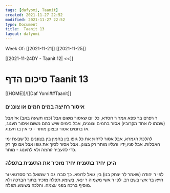 ```yaml
---
tags: [dafyomi, Taanit] 
created: 2021-11-27 22:52
modified: 2021-11-27 22:52
type: Document
title:  Taanit 13
layout: dafyomi
---
```

Week Of: [[2021-11-21]]
[[2021-11-25]]

[[2021-11-24DY - Taanit 12| <<]] 

# סיכום הדף  Taanit 13

[[HOME]]/[[Daf Yomi##Taanit]]

### איסור רחיצה במים חמים או צוננים
ר רפרם בר פפא אמר ר חסדא, כל יום שאסור משום אבל (כמו תשעה באב) אז אבל (שמתו לו אחד מקרוביו) אסור בחמים וצוננים, אבל בימים שיש בהם משום איסור תענוג, אז בחמים אסור ובצונן מותר - כי אין בו תענוג.

להלכת הגמרא, אבל אסור לרחוץ את כל גופו בין בחמין בין בצוננים כל שבעת ימי האבלות. אבל פניו,ידיו ורגליו מותר רק בצונן. אבל אסור לסוך את גופו אבל אם סך רק כדי להעביר זוהמה ולא לתענוג - מותר.

### היכן יחיד בתענית יחיד מזכיר את התענית בתפלה
לפי ר יהודה (שאמר לר יצחק בנו) בין גואל לרופא.
כך סברו  גם ר שמואל בר ססרטאי ור חייא בר אשי בשם רב.
לפי ר אשי משמיה ר ינאי, בשומע תפלה מזכיר בתוך הברכה ולא מוסיף ברכה בפני עצמה. והלכה בשומע תפלה.


